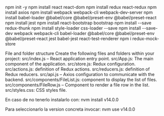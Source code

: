 npm init -y
npm install react react-dom
npm install redux react-redux
npm install axios
npm install webpack webpack-cli webpack-dev-server
npm install babel-loader @babel/core @babel/preset-env @babel/preset-react
npm install jest
npm install react-bootstrap bootstrap
npm install --save redux-thunk
npm install style-loader css-loader --save
npm install --save-dev webpack webpack-cli babel-loader @babel/core @babel/preset-env @babel/preset-react jest babel-jest react-test-renderer
npm i redux-mock-store

File and folder structure
Create the following files and folders within your project:
src/index.js – React application entry point.
src/App.js: The main component of the application.
src/store.js: Redux configuration.
src/actions.js: definition of Redux actions.
src/reducers.js: definition of Redux reducers.
src/api.js – Axios configuration to communicate with the backend.
src/components/FileList.js: component to display the list of files.
src/components/FileRow.js – Component to render a file row in the list.
src/styles.css: CSS styles file.

En caso de no tenerlo instalarlo con:
	nvm install v14.0.0

Para seleccionarlo la version concreta invocar:
	nvm use v14.0.0
